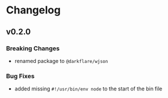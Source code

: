# Changelog

## v0.2.0

### Breaking Changes

- renamed package to `@darkflare/wjson`

### Bug Fixes

- added missing `#!/usr/bin/env node` to the start of the bin file
